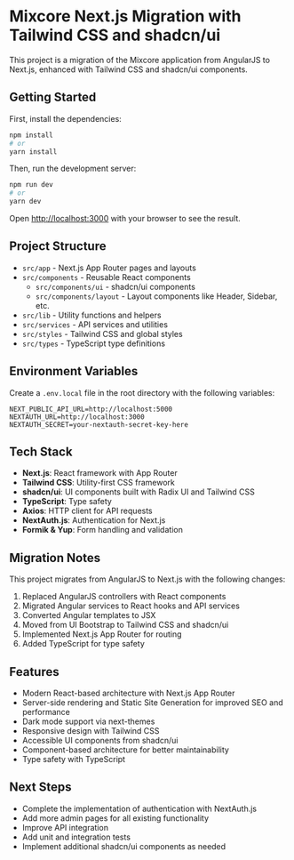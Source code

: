 # Mixcore Next.js Migration with Tailwind CSS and shadcn/ui

This project is a migration of the Mixcore application from AngularJS to Next.js, enhanced with Tailwind CSS and shadcn/ui components.

## Getting Started

First, install the dependencies:

```bash
npm install
# or
yarn install
```

Then, run the development server:

```bash
npm run dev
# or
yarn dev
```

Open [http://localhost:3000](http://localhost:3000) with your browser to see the result.

## Project Structure

- `src/app` - Next.js App Router pages and layouts
- `src/components` - Reusable React components
  - `src/components/ui` - shadcn/ui components
  - `src/components/layout` - Layout components like Header, Sidebar, etc.
- `src/lib` - Utility functions and helpers
- `src/services` - API services and utilities
- `src/styles` - Tailwind CSS and global styles
- `src/types` - TypeScript type definitions

## Environment Variables

Create a `.env.local` file in the root directory with the following variables:

```
NEXT_PUBLIC_API_URL=http://localhost:5000
NEXTAUTH_URL=http://localhost:3000
NEXTAUTH_SECRET=your-nextauth-secret-key-here
```

## Tech Stack

- **Next.js**: React framework with App Router
- **Tailwind CSS**: Utility-first CSS framework
- **shadcn/ui**: UI components built with Radix UI and Tailwind CSS
- **TypeScript**: Type safety
- **Axios**: HTTP client for API requests
- **NextAuth.js**: Authentication for Next.js
- **Formik & Yup**: Form handling and validation

## Migration Notes

This project migrates from AngularJS to Next.js with the following changes:

1. Replaced AngularJS controllers with React components
2. Migrated Angular services to React hooks and API services
3. Converted Angular templates to JSX
4. Moved from UI Bootstrap to Tailwind CSS and shadcn/ui
5. Implemented Next.js App Router for routing
6. Added TypeScript for type safety

## Features

- Modern React-based architecture with Next.js App Router
- Server-side rendering and Static Site Generation for improved SEO and performance
- Dark mode support via next-themes
- Responsive design with Tailwind CSS
- Accessible UI components from shadcn/ui
- Component-based architecture for better maintainability
- Type safety with TypeScript

## Next Steps

- Complete the implementation of authentication with NextAuth.js
- Add more admin pages for all existing functionality
- Improve API integration
- Add unit and integration tests
- Implement additional shadcn/ui components as needed
